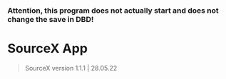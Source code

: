 ### Attention, this program does not actually start and does not change the save in DBD!
# SourceX App
> SourceX version 1.1.1 | 28.05.22
#
